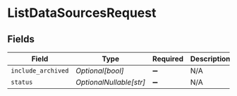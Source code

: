 # ListDataSourcesRequest


## Fields

| Field                   | Type                    | Required                | Description             |
| ----------------------- | ----------------------- | ----------------------- | ----------------------- |
| `include_archived`      | *Optional[bool]*        | :heavy_minus_sign:      | N/A                     |
| `status`                | *OptionalNullable[str]* | :heavy_minus_sign:      | N/A                     |